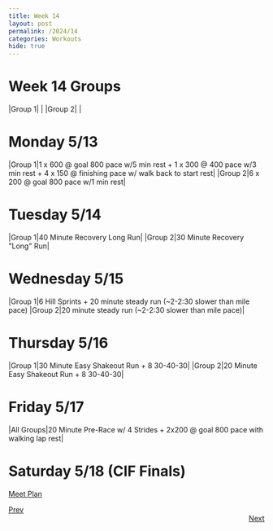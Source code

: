 ```yaml
---
title: Week 14
layout: post
permalink: /2024/14
categories: Workouts
hide: true
---
```



# Week 14 Groups

|Group 1| |
|Group 2| |

# Monday 5/13

|Group 1|1 x 600 @ goal 800 pace w/5 min rest + 1 x 300 @ 400 pace w/3 min rest + 4 x 150 @ finishing pace w/ walk back to start rest| 
|Group 2|6 x 200 @ goal 800 pace w/1 min rest| 

# Tuesday 5/14

|Group 1|40 Minute Recovery Long Run|
|Group 2|30 Minute Recovery "Long" Run| 

# Wednesday 5/15 

|Group 1|6 Hill Sprints + 20 minute steady run (~2-2:30 slower than mile pace)
|Group 2|20 minute steady run (~2-2:30 slower than mile pace)|

# Thursday 5/16

|Group 1|30 Minute Easy Shakeout Run + 8 30-40-30| 
|Group 2|20 Minute Easy Shakeout Run + 8 30-40-30|

# Friday 5/17

|All Groups|20 Minute Pre-Race w/ 4 Strides + 2x200 @ goal 800 pace with walking lap rest|

# Saturday 5/18 (CIF Finals)

[Meet Plan]({{site.baseurl}}/2024/CIFF)

<div style="text-align: left"> <a href="{{site.baseurl}}/2024/13">Prev</a></div> 
<div style="text-align: right"> <a href="{{site.baseurl}}/2024/15">Next</a></div>